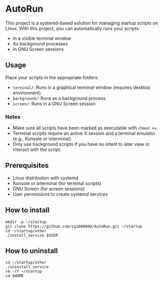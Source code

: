 # AutoRun

This project is a systemd-based solution for managing startup scripts on Linux.
With this project, you can automatically runs your scripts:

- In a visible terminal window
- As background processes
- In GNU Screen sessions

## Usage

Place your scripts in the appropriate folders:

- `terminal/`: Runs in a graphical terminal window (requires desktop environment)
- `background/`: Runs as a background process
- `screen/`: Runs in a GNU Screen session

### Notes

- Make sure all scripts have been marked as executable with `chmod +x`.
- Terminal scripts require an active X session and a terminal emulator (e.g., Konsole or lxterminal).
- Only use background scripts if you have no intent to later view or interact with the script.

## Prerequisites

- Linux distribution with systemd
- Konsole or lxterminal (for terminal scripts)
- GNU Screen (for screen sessions)
- User permissions to create systemd services

## How to install

```
mkdir -p ~/startup
git clone https://github.com/sq1000000/AutoRun.git ~/startup
cd ~/startup/other
./install_service $USER
```

## How to uninstall

```
cd ~/startup/other
./uninstall_service
rm -rf ~/startup
cd $HOME
```
